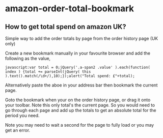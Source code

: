 # amazon-order-total-bookmark

## How to get total spend on amazon UK?

Simple way to add the order totals by page from the order history page (UK only)

Create a new bookmark manually in your favourite browser and add the following as the value, 

```
javascript:var total = 0;jQuery('.a-span2 .value' ).each(function( index ) {total += parseInt(jQuery( this ).text().match(/\d+/),10);});alert("Total spend: £"+total);
```

Alternatively paste the aboe in your address bar then bookmark the current page.

Goto the bookmark when your on the order history page, or drag it onto your toolbar. Note this only total's the current page. So you would need to go through each page and add up the totals to get an absolute total for the period you need.

Note you may need to wait a second for the page to fully load or you may get an error.

